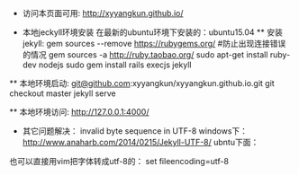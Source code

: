 * 访问本页面可用:
http://xyyangkun.github.io/

* 本地jeckyll环境安装
在最新的ubuntu环境下安装的：ubuntu15.04
** 安装jekyll:
gem sources --remove https://rubygems.org/    #防止出现连接错误的情况
gem sources -a http://ruby.taobao.org/
sudo apt-get install ruby-dev nodejs
sudo gem install rails execjs jekyll

** 本地环境启动:
git@github.com:xyyangkun/xyyangkun.github.io.git
git checkout master
jekyll serve

** 本地环境访问:
http://127.0.0.1:4000/


* 其它问题解决：
invalid byte sequence in UTF-8 
windows下：
http://www.anaharb.com/2014/0215/Jekyll-UTF-8/
ubntu下面：


也可以直接用vim把字体转成utf-8的：
set fileencoding=utf-8

